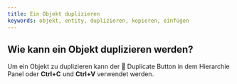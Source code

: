 ```yaml
---
title: Ein Objekt duplizieren
keywords: objekt, entity, duplizieren, kopieren, einfügen
---
```


## Wie kann ein Objekt duplizieren werden?

Um ein Objekt zu duplizieren kann der <span class="font-icon">&#57638;</span> Duplicate Button in dem Hierarchie Panel oder **Ctrl+C** und **Ctrl+V** verwendet werden.
